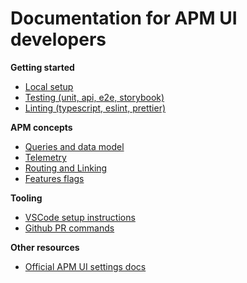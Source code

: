 # Documentation for APM UI developers

**Getting started**
- [Local setup](./dev_docs/local_setup.md)
- [Testing (unit, api, e2e, storybook)](./dev_docs/testing.md)
- [Linting (typescript, eslint, prettier)](./dev_docs/linting.md)

**APM concepts**
- [Queries and data model](./dev_docs/apm_queries.md)
- [Telemetry](./dev_docs/telemetry.md)
- [Routing and Linking](./dev_docs/routing_and_linking.md)
- [Features flags](./dev_docs/feature_flags.md)

**Tooling**
- [VSCode setup instructions](./dev_docs/vscode_setup.md)
- [Github PR commands](./dev_docs/github_commands.md)

**Other resources**
- [Official APM UI settings docs](https://www.elastic.co/guide/en/kibana/current/apm-settings-in-kibana.html)
